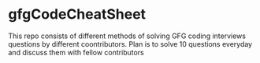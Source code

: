 # gfgCodeCheatSheet
This repo consists of different methods of solving GFG coding interviews questions by different coontributors.
Plan is to solve 10 questions everyday and discuss them with fellow contributors
